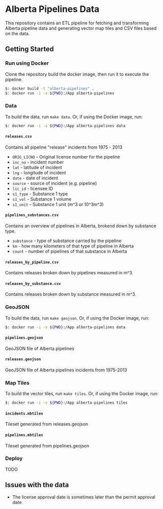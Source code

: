 # Alberta Pipelines Data

This repository contains an ETL pipeline for fetching and transforming Alberta pipeline data and generating vector map tiles and CSV files based on the data.

## Getting Started

### Run using Docker

Clone the repository build the docker image, then run it to execute the pipeline.

```bash
$: docker build -t "alberta-pipelines" .
$: docker run -i -v ${PWD}:/App alberta-pipelines
```

### Data

To build the data, run `make data`.  Or, if using the Docker image, run:

```bash
$: docker run -i -v ${PWD}:/App alberta-pipelines data
```

#### `releases.csv`

Contains all pipeline "release" incidents from 1975 - 2013

  - `ORIG_LICNO` - Original license number for the pipeline
  - `inc_no` - incident number
  - `lat` - latitude of incident
  - `lng` - longitude of incident
  - `date` - date of incident
  - `source` - source of incident (e.g. pipeline)
  - `lic_id` - licensee ID
  - `s1_type` - Substance 1 type 
  - `s1_vol` - Substance 1 volume
  - `s1_unit` - Substance 1 unit (m^3 or 10^3m^3)


#### `pipelines_substances.csv`

Contains an overview of pipelines in Alberta, brokend down by substance type.

  - `substance` - type of substance carried by the pipeline
  - `km` - how many kilometers of that type of pipeline in Alberta
  - `count` - number of pipelines of that substance in Alberta

#### `releases_by_pipeline.csv`

Contains releases broken down by pipelines measured in m^3.

#### `releases_by_substance.csv`

Contains releases broken down by substance measured in m^3.

### GeoJSON

To build the data, run `make geojson`.  Or, if using the Docker image, run:

```bash
$: docker run -i -v ${PWD}:/App alberta-pipelines data
```

#### `pipelines.geojson`

GeoJSON file of Alberta pipelines

#### `releases.geojson`

GeoJSON file of Alberta pipelines incidents from 1975-2013

### Map Tiles

To build the vector tiles, run `make tiles`.  Or, if using the Docker image, run:

```bash
$: docker run -i -v ${PWD}:/App alberta-pipelines tiles
```

#### `incidents.mbtiles`

Tileset generated from releases.geojson

#### `pipelines.mbtiles`

Tileset generated from pipelines.geojson

### Deploy

TODO

## Issues with the data

- The license approval date is sometimes later than the permit approval date
